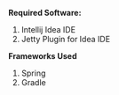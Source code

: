 **Required Software:**  
1. Intellij Idea IDE
2. Jetty Plugin for Idea IDE

**Frameworks Used**
1. Spring
2. Gradle
